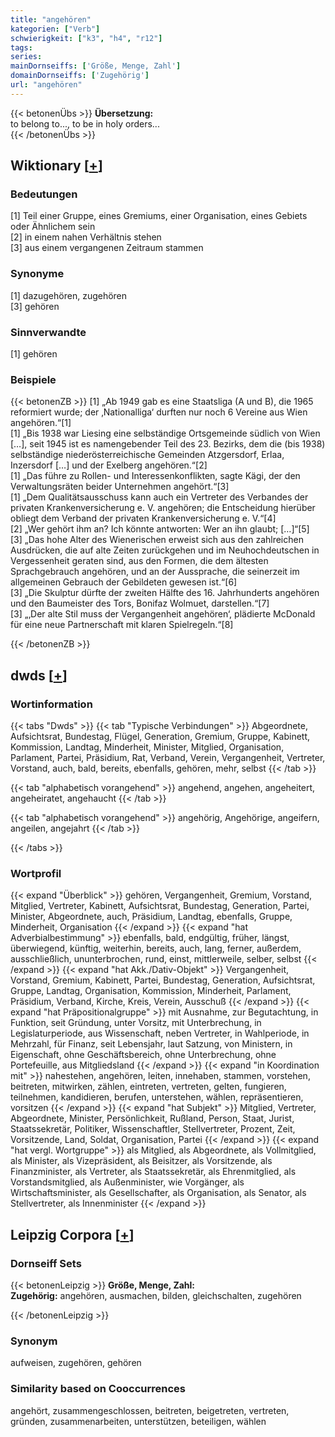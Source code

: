 ```yaml
---
title: "angehören"
kategorien: ["Verb"]
schwierigkeit: ["k3", "h4", "r12"]
tags:
series:
mainDornseiffs: ['Größe, Menge, Zahl']
domainDornseiffs: ['Zugehörig']
url: "angehören"
---
```


{{< betonenÜbs >}}
**Übersetzung:**  
to belong to..., to be in holy orders...  
{{< /betonenÜbs >}}

## Wiktionary [[+](https://de.wiktionary.org/wiki/angehören)]

### Bedeutungen
[1] Teil einer Gruppe, eines Gremiums, einer Organisation, eines Gebiets oder Ähnlichem sein  
[2] in einem nahen Verhältnis stehen  
[3] aus einem vergangenen Zeitraum stammen  

### Synonyme
[1] dazugehören, zugehören  
[3] gehören  

### Sinnverwandte
[1] gehören  

### Beispiele
{{< betonenZB >}}
[1] „Ab 1949 gab es eine Staatsliga (A und B), die 1965 reformiert wurde; der ‚Nationalliga‘ durften nur noch 6 Vereine aus Wien angehören.“[1]  
[1] „Bis 1938 war Liesing eine selbständige Ortsgemeinde südlich von Wien […], seit 1945 ist es namengebender Teil des 23. Bezirks, dem die (bis 1938) selbständige niederösterreichische Gemeinden Atzgersdorf, Erlaa, Inzersdorf […] und der Exelberg angehören.“[2]  
[1] „Das führe zu Rollen- und Interessenkonflikten, sagte Kägi, der den Verwaltungsräten beider Unternehmen angehört.“[3]  
[1] „Dem Qualitätsausschuss kann auch ein Vertreter des Verbandes der privaten Krankenversicherung e. V. angehören; die Entscheidung hierüber obliegt dem Verband der privaten Krankenversicherung e. V.“[4]  
[2] „Wer gehört ihm an? Ich könnte antworten: Wer an ihn glaubt; […]“[5]  
[3] „Das hohe Alter des Wienerischen erweist sich aus den zahlreichen Ausdrücken, die auf alte Zeiten zurückgehen und im Neuhochdeutschen in Vergessenheit geraten sind, aus den Formen, die dem ältesten Sprachgebrauch angehören, und an der Aussprache, die seinerzeit im allgemeinen Gebrauch der Gebildeten gewesen ist.“[6]  
[3] „Die Skulptur dürfte der zweiten Hälfte des 16. Jahrhunderts angehören und den Baumeister des Tors, Bonifaz Wolmuet, darstellen.“[7]  
[3] „‚Der alte Stil muss der Vergangenheit angehören‘, plädierte McDonald für eine neue Partnerschaft mit klaren Spielregeln.“[8]  

{{< /betonenZB >}}


## dwds [[+](https://www.dwds.de/wb/angehören)]

### Wortinformation
{{< tabs "Dwds" >}}
{{< tab "Typische Verbindungen" >}}
Abgeordnete, Aufsichtsrat, Bundestag, Flügel, Generation, Gremium, Gruppe, Kabinett, Kommission, Landtag, Minderheit, Minister, Mitglied, Organisation, Parlament, Partei, Präsidium, Rat, Verband, Verein, Vergangenheit, Vertreter, Vorstand, auch, bald, bereits, ebenfalls, gehören, mehr, selbst
{{< /tab >}}

{{< tab "alphabetisch vorangehend" >}}
angehend, angehen, angeheitert, angeheiratet, angehaucht
{{< /tab >}}

{{< tab "alphabetisch vorangehend" >}}
angehörig, Angehörige, angeifern, angeilen, angejahrt
{{< /tab >}}

{{< /tabs >}}

### Wortprofil
{{< expand "Überblick" >}} gehören, Vergangenheit, Gremium, Vorstand, Mitglied, Vertreter, Kabinett, Aufsichtsrat, Bundestag, Generation, Partei, Minister, Abgeordnete, auch, Präsidium, Landtag, ebenfalls, Gruppe, Minderheit, Organisation {{< /expand >}}
{{< expand "hat Adverbialbestimmung" >}} ebenfalls, bald, endgültig, früher, längst, überwiegend, künftig, weiterhin, bereits, auch, lang, ferner, außerdem, ausschließlich, ununterbrochen, rund, einst, mittlerweile, selber, selbst {{< /expand >}}
{{< expand "hat Akk./Dativ-Objekt" >}} Vergangenheit, Vorstand, Gremium, Kabinett, Partei, Bundestag, Generation, Aufsichtsrat, Gruppe, Landtag, Organisation, Kommission, Minderheit, Parlament, Präsidium, Verband, Kirche, Kreis, Verein, Ausschuß {{< /expand >}}
{{< expand "hat Präpositionalgruppe" >}} mit Ausnahme, zur Begutachtung, in Funktion, seit Gründung, unter Vorsitz, mit Unterbrechung, in Legislaturperiode, aus Wissenschaft, neben Vertreter, in Wahlperiode, in Mehrzahl, für Finanz, seit Lebensjahr, laut Satzung, von Ministern, in Eigenschaft, ohne Geschäftsbereich, ohne Unterbrechung, ohne Portefeuille, aus Mitgliedsland {{< /expand >}}
{{< expand "in Koordination mit" >}} nahestehen, angehören, leiten, innehaben, stammen, vorstehen, beitreten, mitwirken, zählen, eintreten, vertreten, gelten, fungieren, teilnehmen, kandidieren, berufen, unterstehen, wählen, repräsentieren, vorsitzen {{< /expand >}}
{{< expand "hat Subjekt" >}} Mitglied, Vertreter, Abgeordnete, Minister, Persönlichkeit, Rußland, Person, Staat, Jurist, Staatssekretär, Politiker, Wissenschaftler, Stellvertreter, Prozent, Zeit, Vorsitzende, Land, Soldat, Organisation, Partei {{< /expand >}}
{{< expand "hat vergl. Wortgruppe" >}} als Mitglied, als Abgeordnete, als Vollmitglied, als Minister, als Vizepräsident, als Beisitzer, als Vorsitzende, als Finanzminister, als Vertreter, als Staatssekretär, als Ehrenmitglied, als Vorstandsmitglied, als Außenminister, wie Vorgänger, als Wirtschaftsminister, als Gesellschafter, als Organisation, als Senator, als Stellvertreter, als Innenminister {{< /expand >}}

## Leipzig Corpora [[+](https://corpora.uni-leipzig.de/en/res?word=angehören&corpusId=deu_newscrawl-public_2018)]

### Dornseiff Sets
{{< betonenLeipzig >}}
**Größe, Menge, Zahl:**  
**Zugehörig:** angehören, ausmachen, bilden, gleichschalten, zugehören  

{{< /betonenLeipzig >}}

### Synonym
aufweisen, zugehören, gehören


### Similarity based on Cooccurrences
angehört, zusammengeschlossen, beitreten, beigetreten, vertreten, gründen, zusammenarbeiten, unterstützen, beteiligen, wählen

